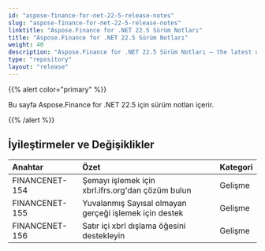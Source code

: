 ```yaml
---
id: "aspose-finance-for-net-22-5-release-notes"
slug: "aspose-finance-for-net-22-5-release-notes"
linktitle: "Aspose.Finance for .NET 22.5 Sürüm Notları"
title: "Aspose.Finance for .NET 22.5 Sürüm Notları"
weight: 40
description: "Aspose.Finance for .NET 22.5 Sürüm Notları – the latest updates and fixes."
type: "repository"
layout: "release"
---
```

{{% alert color="primary" %}}

Bu sayfa Aspose.Finance for .NET 22.5 için sürüm notları içerir.

{{% /alert %}}

## **İyileştirmeler ve Değişiklikler**

|**Anahtar**|**Özet**|**Kategori**|
|:- |:- |:- |
|FINANCENET-154| Şemayı işlemek için xbrl.ifrs.org'dan çözüm bulun|Gelişme|
|FINANCENET-155|Yuvalanmış Sayısal olmayan gerçeği işlemek için destek|Gelişme|
|FINANCENET-156| Satır içi xbrl dışlama öğesini destekleyin|Gelişme|


